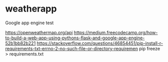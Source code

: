 # weatherapp
Google app engine test

https://openweathermap.org/api 
https://medium.freecodecamp.org/how-to-build-a-web-app-using-pythons-flask-and-google-app-engine-52b1bb82b221 
https://stackoverflow.com/questions/46854451/pip-install-r-requirements-txt-errno-2-no-such-file-or-directory-requiremen 
pip freeze > requirements.txt
